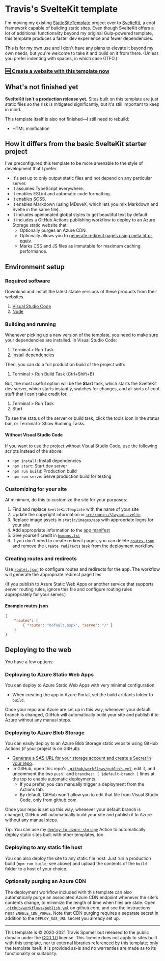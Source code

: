 # Travis's SvelteKit template

I'm moving my existing [StaticSiteTemplate](https://github.com/TravisSpomer/StaticSiteTemplate) project over to [SvelteKit](https://kit.svelte.dev), a cool framework capable of building static sites. Even though SvelteKit offers a lot of additional functionality beyond my original Gulp-powered template, this template produces a faster dev experience and fewer dependencies.

This is for my own use and I don't have any plans to elevate it beyond my own needs, but you're welcome to take it and build on it from there. (Unless you prefer indenting with spaces, in which case GTFO.)

### **[🆕 Create a website with this template now](https://github.com/TravisSpomer/SvelteKitTemplate/generate)**

## What's not finished yet

**SvelteKit isn't a production release yet.** Sites built on this template are just static files so the risk is mitigated significantly, but it's still important to keep in mind.

This template itself is also not finished—I still need to rebuild:

* HTML minification

## How it differs from the basic SvelteKit starter project

I've preconfigured this template to be more amenable to the style of development that I prefer.

* It's set up to only output static files and not depend on any particular server.
* It assumes TypeScript everywhere.
* It enables ESLint and automatic code formatting.
* It enables SCSS.
* It enables Markdown (using MDsveX, which lets you mix Markdown and Svelte in the same file).
* It includes opinionated global styles to get beautiful text by default.
* It includes a GitHub Actions publishing workflow to deploy to an Azure Storage static website that:
	* Optionally purges an Azure CDN.
	* Optionally allows you to [generate redirect pages using meta http-equiv](https://github.com/marketplace/actions/create-html-redirects).
	* Marks CSS and JS files as immutable for maximum caching performance.

## Environment setup

### Required software

Download and install the latest stable versions of these products from their websites.

1. [Visual Studio Code](https://code.visualstudio.com)
2. [Node](https://nodejs.org/en/)

### Building and running

Whenever picking up a new version of the template, you need to make sure your dependencies are installed. In Visual Studio Code:

1. Terminal > Run Task
2. Install dependencies

Then, you can do a full production build of the project with:

1. Terminal > Run Build Task (Ctrl+Shift+B)

But, the most useful option will be the **Start** task, which starts the SvelteKit dev server, which starts instantly, watches for changes, and all sorts of cool stuff that I can't take credit for.

1. Terminal > Run Task
2. Start

To see the status of the server or build task, click the tools icon in the status bar, or Terminal > Show Running Tasks.

#### Without Visual Studio Code

If you want to use the project without Visual Studio Code, use the following scripts instead of the above:

* `npm install`: Install dependencies
* `npm start`: Start dev server
* `npm run build`: Production build
* `npm run serve`: Serve production build for testing

### Customizing for your site

At minimum, do this to customize the site for your purposes:

1. Find and replace `SvelteKitTemplate` with the name of your site
2. Update the copyright information in [`src/routes/$layout.svelte`](src/routes/$layout.svelte)
3. Replace image assets in `static/images/app` with appropriate logos for your site
4. Add appropriate information to the [app manifest](static/app.webmanifest)
5. Give yourself credit in [`humans.txt`](static/humans.txt)
6. If you don't need to create redirect pages, you can delete [`routes.json`](routes.json) and remove the `Create redirects` task from the deployment workflow.

### Creating routes and redirects

Use [`routes.json`](routes.json) to configure routes and redirects for the app. The workflow will generate the appropriate redirect page files.

(If you publish to Azure Static Web Apps or another service that supports server routing rules, ignore this file and configure routing rules appropriately for your server.)

#### Example routes.json

```json
{
	"routes": [
		{ "route": "default.aspx", "serve": "/" }
	]
}
```

## Deploying to the web

You have a few options:

### Deploying to Azure Static Web Apps

You can deploy to Azure Static Web Apps with very minimal configuration:

*	When creating the app in Azure Portal, set the build artifacts folder to `build`.

Once your repo and Azure are set up in this way, whenever your default branch is changed, GitHub will automatically build your site and publish it to Azure without any manual steps.

### Deploying to Azure Blob Storage

You can easily deploy to an Azure Blob Storage static website using GitHub Actions (if your project is on GitHub):

*	[Generate a SAS URL for your storage account and create a Secret in your repo](https://github.com/marketplace/actions/deploy-to-azure-storage#how-to-get-a-sas-url-and-save-it).
*	In GitHub, open this repo's [`.github/workflows/publish.yml`](.github/workflows/publish.yml), edit it, and uncomment the two `push:` and `branches: [ $default-branch ]` lines at the top to enable automatic deployments.
	*	If you prefer, you can manually trigger a deployment from the Actions tab.
	*	By default, GitHub won't allow you to edit that file from Visual Studio Code, only from github.com.

Once your repo is set up this way, whenever your default branch is changed, GitHub will automatically build your site and publish it to Azure without any manual steps.

Tip: You can use my [`deploy-to-azure-storage`](https://github.com/marketplace/actions/deploy-to-azure-storage) Action to automatically deploy static sites built with other templates, too.

### Deploying to any static file host

You can also deploy the site to any static file host. Just run a production build (`npm run build`; see above) and upload the contents of the `build` folder to a host of your choice.

### Optionally purging an Azure CDN

The deployment workflow included with this template can also automatically purge an associated Azure CDN endpoint whenever the site's contents change, to minimize the length of time when files are stale. Open [`.github/workflows/publish.yml`](.github/workflows/publish.yml) on github.com, and see the instructions near `ENABLE_CDN_PURGE`. Note that CDN purging requires a separate secret in addition to the `DEPLOY_SAS_URL` secret you already set up.

---

This template is © 2020-2021 Travis Spomer but released to the public domain under the [CC0 1.0](https://creativecommons.org/publicdomain/zero/1.0) license. This license does not apply to sites built with this template, nor to external libraries referenced by this template; only the template itself. It is provided as-is and no warranties are made as to its functionality or suitability.
